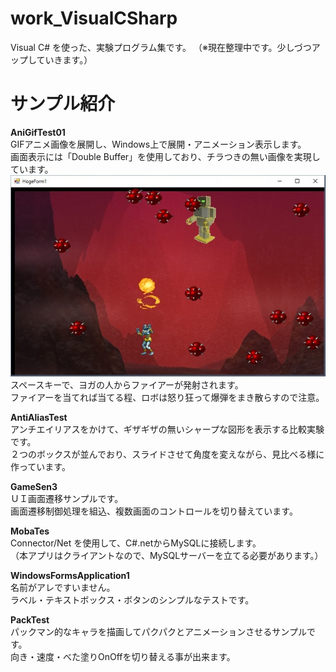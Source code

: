 # work_VisualCSharp
Visual C# を使った、実験プログラム集です。
（※現在整理中です。少しづつアップしていきます。）

# サンプル紹介

**AniGifTest01**  
GIFアニメ画像を展開し、Windows上で展開・アニメーション表示します。  
画面表示には「Double Buffer」を使用しており、チラつきの無い画像を実現しています。  
![ss1](./AniGifTest01_ss_1.jpg)  
スペースキーで、ヨガの人からファイアーが発射されます。  
ファイアーを当てれば当てる程、ロボは怒り狂って爆弾をまき散らすので注意。  

**AntiAliasTest**  
アンチエイリアスをかけて、ギザギザの無いシャープな図形を表示する比較実験です。  
２つのボックスが並んでおり、スライドさせて角度を変えながら、見比べる様に作っています。  

**GameSen3**  
ＵＩ画面遷移サンプルです。  
画面遷移制御処理を組込、複数画面のコントロールを切り替えています。  

**MobaTes**  
Connector/Net を使用して、C#.netからMySQLに接続します。  
（本アプリはクライアントなので、MySQLサーバーを立てる必要があります。）  

**WindowsFormsApplication1**  
名前がアレですいません。  
ラベル・テキストボックス・ボタンのシンプルなテストです。  

**PackTest**  
パックマン的なキャラを描画してパクパクとアニメーションさせるサンプルです。  
向き・速度・べた塗りOnOffを切り替える事が出来ます。  
